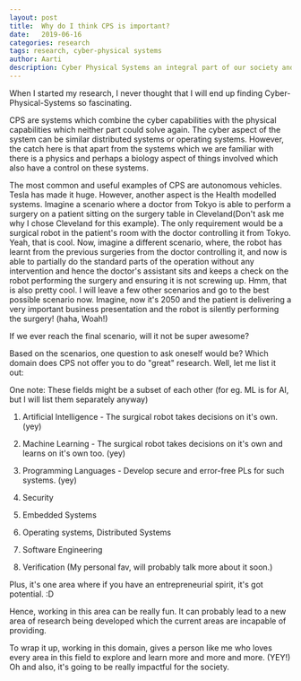 ```yaml
---
layout: post
title:  Why do I think CPS is important?
date:   2019-06-16
categories: research
tags: research, cyber-physical systems
author: Aarti
description: Cyber Physical Systems an integral part of our society and need more attention.
---
```


When I started my research, I never thought that I will end up finding Cyber-Physical-Systems so fascinating.

CPS are systems which combine the cyber capabilities with the physical capabilities which neither part could solve again. The cyber aspect of the system can be similar distributed systems or operating systems. However, the catch here is that apart from the systems which we are familiar with there is a physics and perhaps a biology aspect of things involved which also have a control on these systems.

The most common and useful examples of CPS are autonomous vehicles. Tesla has made it huge. However, another aspect is the Health modelled systems. Imagine a scenario where a doctor from Tokyo is able to perform a surgery on a patient sitting on the surgery table in Cleveland(Don't ask me why I chose Cleveland for this example). The only requirement would be a surgical robot in the patient's room with the doctor controlling it from Tokyo. Yeah, that is cool. Now, imagine a different scenario, where, the robot has learnt from the previous surgeries from the doctor controlling it, and now is able to partially do the standard parts of the operation without any intervention and hence the doctor's assistant sits and keeps a check on the robot performing the surgery and ensuring it is not screwing up. Hmm, that is also pretty cool. I will leave a few other scenarios and go to the best possible scenario now. Imagine, now it's 2050 and the patient is delivering a very important business presentation and the robot is silently performing the surgery! (haha, Woah!)


If we ever reach the final scenario, will it not be super awesome?

Based on the scenarios, one question to ask oneself would be? Which domain does CPS not offer you to do "great" research. Well, let me list it out:

One note: These fields might be a subset of each other (for eg. ML is for AI, but I will list them separately anyway)   

1. Artificial Intelligence - The surgical robot takes decisions on it's own. (yey)

2. Machine Learning - The surgical robot takes decisions on it's own and learns on it's own too. (yey)

3. Programming Languages - Develop secure and error-free PLs for such systems. (yey)

4. Security
5. Embedded Systems
6. Operating systems, Distributed Systems
7. Software Engineering
8. Verification (My personal fav, will probably talk more about it soon.)

Plus, it's one area where if you have an entrepreneurial spirit, it's got potential. :D

Hence, working in this area can be really fun. It can probably lead to a new area of research being developed which the current areas are incapable of providing.

To wrap it up, working in this domain, gives a person like me who loves every area in this field to explore and learn more and more and more. (YEY!)
Oh and also, it's going to be really impactful for the society.
